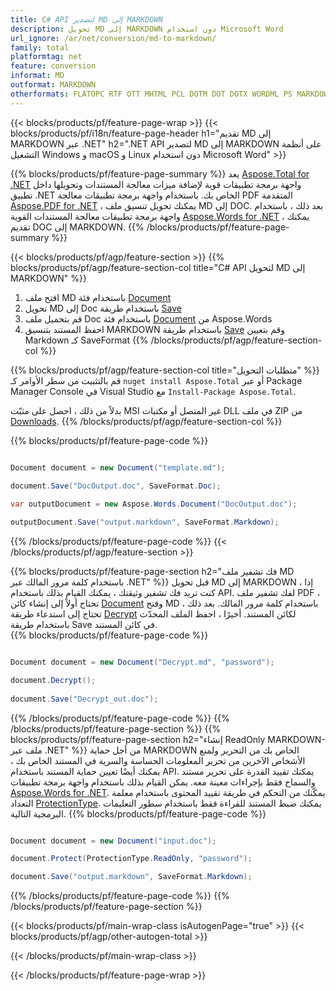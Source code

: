 ```yaml
---
title: C# API لتصدير MD إلى MARKDOWN
description: تحويل MD إلى MARKDOWN دون استخدام Microsoft Word
url_ignore: /ar/net/conversion/md-to-markdown/
family: total
platformtag: net
feature: conversion
informat: MD
outformat: MARKDOWN
otherformats: FLATOPC RTF OTT MHTML PCL DOTM DOT DOTX WORDML PS MARKDOWN XAMLFLOW
---
```

{{< blocks/products/pf/feature-page-wrap >}}
{{< blocks/products/pf/i18n/feature-page-header h1="تقديم MD إلى MARKDOWN عبر .NET" h2=".NET API لتصدير MD إلى MARKDOWN على أنظمة التشغيل Windows و macOS و Linux دون استخدام Microsoft Word" >}}

{{% blocks/products/pf/feature-page-summary %}}
يعد [Aspose.Total for .NET](https://products.aspose.com/total/net/) واجهة برمجة تطبيقات قوية لإضافة ميزات معالجة المستندات وتحويلها داخل تطبيق .NET الخاص بك. باستخدام واجهة برمجة تطبيقات معالجة PDF المتقدمة [Aspose.PDF for .NET](https://products.aspose.com/pdf/net/) ، يمكنك تحويل تنسيق ملف MD إلى DOC. بعد ذلك ، باستخدام واجهة برمجة تطبيقات معالجة المستندات القوية [Aspose.Words for .NET](https://products.aspose.com/words/net/) ، يمكنك تقديم DOC إلى MARKDOWN.
{{% /blocks/products/pf/feature-page-summary  %}}

{{< blocks/products/pf/agp/feature-section >}}
{{% blocks/products/pf/agp/feature-section-col title="C# API لتحويل MD إلى MARKDOWN" %}}
1. افتح ملف MD باستخدام فئة [Document](https://reference.aspose.com/pdf/net/aspose.pdf/document)
2. تحويل MD إلى Doc باستخدام طريقة [Save](https://reference.aspose.com/pdf/net/aspose.pdf.document/save/methods/5)
3. قم بتحميل ملف Doc باستخدام فئة [Document](https://reference.aspose.com/words/net/aspose.words/document) من Aspose.Words
4. احفظ المستند بتنسيق MARKDOWN باستخدام طريقة [Save](https://reference.aspose.com/words/net/aspose.words.document/save/methods/4) وقم بتعيين Markdown كـ SaveFormat
{{% /blocks/products/pf/agp/feature-section-col %}}

{{% blocks/products/pf/agp/feature-section-col title="متطلبات التحويل" %}}
قم بالتثبيت من سطر الأوامر كـ ``nuget install Aspose.Total`` أو عبر Package Manager Console في Visual Studio مع ``Install-Package Aspose.Total``.

بدلاً من ذلك ، احصل على مثبّت MSI غير المتصل أو مكتبات DLL في ملف ZIP من [Downloads](https://releases.aspose.com/total/net).
{{% /blocks/products/pf/agp/feature-section-col %}}

{{% blocks/products/pf/feature-page-code %}}

```cs

Document document = new Document("template.md");
 
document.Save("DocOutput.doc", SaveFormat.Doc); 

var outputDocument = new Aspose.Words.Document("DocOutput.doc");

outputDocument.Save("output.markdown", SaveFormat.Markdown);   
```

{{% /blocks/products/pf/feature-page-code %}}
{{< /blocks/products/pf/agp/feature-section >}}

{{% blocks/products/pf/feature-page-section  h2="فك تشفير ملف MD باستخدام كلمة مرور المالك عبر .NET" %}}
قبل تحويل MD إلى MARKDOWN ، إذا كنت تريد فك تشفير وثيقتك ، يمكنك القيام بذلك باستخدام API. لفك تشفير ملف PDF ، تحتاج أولاً إلى إنشاء كائن [Document](https://reference.aspose.com/pdf/net/aspose.pdf/document) وفتح MD باستخدام كلمة مرور المالك. بعد ذلك ، تحتاج إلى استدعاء طريقة [Decrypt](https://reference.aspose.com/pdf/net/aspose.pdf/document/methods/decrypt) لكائن المستند. أخيرًا ، احفظ الملف المحدّث باستخدام طريقة Save في كائن المستند.  
{{% blocks/products/pf/feature-page-code %}}

```cs

Document document = new Document("Decrypt.md", "password");

document.Decrypt();
 
document.Save("Decrypt_out.doc");
```

{{% /blocks/products/pf/feature-page-code  %}}
{{% /blocks/products/pf/feature-page-section %}}
{{% blocks/products/pf/feature-page-section  h2="إنشاء ReadOnly MARKDOWN- ملف عبر .NET" %}}
من أجل حماية MARKDOWN الخاص بك من التحرير ولمنع الأشخاص الآخرين من تحرير المعلومات الحساسة والسرية في المستند الخاص بك ، يمكنك أيضًا تعيين حماية المستند باستخدام API. يمكنك تقييد القدرة على تحرير مستند والسماح فقط بإجراءات معينة معه. يمكن القيام بذلك باستخدام واجهة برمجة تطبيقات [Aspose.Words for .NET](https://products.aspose.com/words/net/). يمكّنك من التحكم في طريقة تقييد المحتوى باستخدام معلمة التعداد [ProtectionType](https://reference.aspose.com/words/net/aspose.words/protectiontype). يمكنك ضبط المستند للقراءة فقط باستخدام سطور التعليمات البرمجية التالية. 
{{% blocks/products/pf/feature-page-code %}}

```cs

Document document = new Document("input.doc");

document.Protect(ProtectionType.ReadOnly, "password");

document.Save("output.markdown", SaveFormat.Markdown);    
```

{{% /blocks/products/pf/feature-page-code  %}}
{{% /blocks/products/pf/feature-page-section %}}

{{< blocks/products/pf/main-wrap-class isAutogenPage="true" >}}
{{< blocks/products/pf/agp/other-autogen-total >}}


{{< /blocks/products/pf/main-wrap-class >}}

{{< /blocks/products/pf/feature-page-wrap >}}